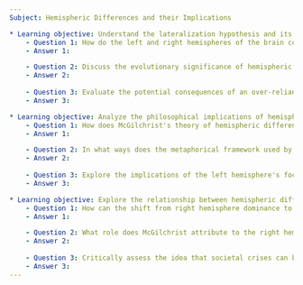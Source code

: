 ```yaml
---
Subject: Hemispheric Differences and their Implications

* Learning objective: Understand the lateralization hypothesis and its implications for individual and societal cognition.
    - Question 1: How do the left and right hemispheres of the brain contribute differently to the processes of attention and perception in humans?
    - Answer 1: 

    - Question 2: Discuss the evolutionary significance of hemispheric specialization in terms of survival strategies. How do these strategies manifest in modern human behavior?
    - Answer 2:
    
    - Question 3: Evaluate the potential consequences of an over-reliance on left hemisphere functions in contemporary society. What societal issues could arise from this imbalance?
    - Answer 3:

* Learning objective: Analyze the philosophical implications of hemispheric differences.
    - Question 1: How does McGilchrist's theory of hemispheric differences challenge traditional views in philosophy regarding the nature of consciousness and reality?
    - Answer 1:

    - Question 2: In what ways does the metaphorical framework used by McGilchrist in discussing hemispheric functions aid in understanding complex philosophical concepts?
    - Answer 2:
    
    - Question 3: Explore the implications of the left hemisphere's focus on utility and control in relation to ethical decision-making in society.
    - Answer 3:

* Learning objective: Explore the relationship between hemispheric differences and historical developments in thought.
    - Question 1: How can the shift from right hemisphere dominance to left hemisphere dominance in historical contexts be linked to major cultural and intellectual movements?
    - Answer 1:

    - Question 2: What role does McGilchrist attribute to the right hemisphere in fostering creativity and holistic understanding in contrast to the left hemisphere's analytical tendencies?
    - Answer 2:
    
    - Question 3: Critically assess the idea that societal crises can be traced back to an imbalance between the functions of the left and right hemispheres. Provide examples to support your argument.
    - Answer 3:
---
```

